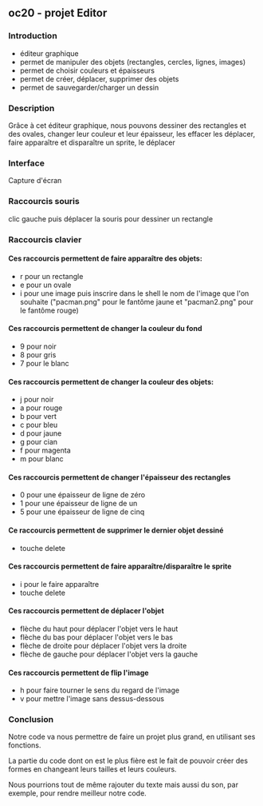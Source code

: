 ## oc20 - projet Editor

### Introduction

- éditeur graphique
- permet de manipuler des objets (rectangles, cercles, lignes, images)
- permet de choisir couleurs et épaisseurs
- permet de créer, déplacer, supprimer des objets
- permet de sauvegarder/charger un dessin

### Description
Grâce à cet éditeur graphique, nous pouvons dessiner des rectangles et des ovales, changer leur couleur et leur épaisseur, les effacer les déplacer, faire apparaître et disparaître un sprite, le déplacer

### Interface

Capture d'écran

### Raccourcis souris
clic gauche puis déplacer la souris pour dessiner un rectangle

### Raccourcis clavier

#### Ces raccourcis permettent de faire apparaître des objets:
- r pour un rectangle
- e pour un ovale
- i pour une image puis inscrire dans le shell le nom de l'image que l'on souhaite
  ("pacman.png" pour le fantôme jaune et "pacman2.png" pour le fantôme rouge)

#### Ces raccourcis permettent de changer la couleur du fond
- 9 pour noir
- 8 pour gris 
- 7 pour le blanc

#### Ces raccourcis permettent de changer la couleur des objets: 
- j pour noir 
- a pour rouge
- b pour vert
- c pour bleu
- d pour jaune
- g pour cian
- f pour magenta
- m pour blanc

#### Ces raccourcis permettent de changer l'épaisseur des rectangles
- 0 pour une épaisseur de ligne de zéro
- 1 pour une épaisseur de ligne de un
- 5 pour une épaisseur de ligne de cinq

#### Ce raccourcis permettent de supprimer le dernier objet dessiné
- touche delete

#### Ces raccourcis permettent de faire apparaître/disparaître le sprite
- i pour le faire apparaître
- touche delete

#### Ces raccourcis permettent de déplacer l'objet
- flèche du haut pour déplacer l'objet vers le haut
- flèche du bas pour déplacer l'objet vers le bas
- flèche de droite pour déplacer l'objet vers la droite
- flèche de gauche pour déplacer l'objet vers la gauche

#### Ces raccourcis permettent de flip l'image
- h pour faire tourner le sens du regard de l'image
- v pour mettre l'image sans dessus-dessous

### Conclusion

Notre code va nous permettre de faire un projet plus grand, en utilisant ses fonctions.

La partie du code dont on est le plus fière est le fait de pouvoir créer des formes en changeant leurs tailles et leurs couleurs.

Nous pourrions tout de même rajouter du texte mais aussi du son, par exemple, pour rendre meilleur notre code.
 

